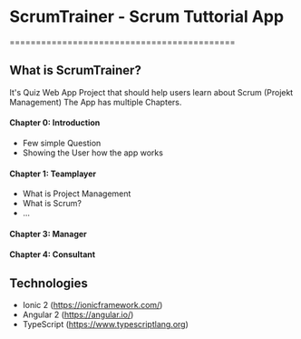 # ScrumTrainer - Scrum Tuttorial App
===========================================

## What is ScrumTrainer?

It's Quiz Web App Project that should help users learn about Scrum (Projekt Management)
The App has multiple Chapters.


#### Chapter 0: Introduction
- Few simple Question 
- Showing the User how the app works

#### Chapter 1: Teamplayer
- What is Project Management
- What is Scrum?
- ...

#### Chapter 3: Manager


#### Chapter 4: Consultant


## Technologies

- Ionic 2     (https://ionicframework.com/)
- Angular 2   (https://angular.io/)
- TypeScript  (https://www.typescriptlang.org)
